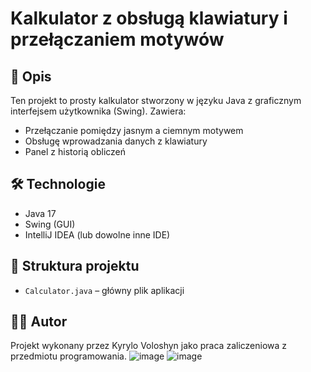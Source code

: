 # Kalkulator z obsługą klawiatury i przełączaniem motywów

## 📌 Opis
Ten projekt to prosty kalkulator stworzony w języku Java z graficznym interfejsem użytkownika (Swing). Zawiera:
- Przełączanie pomiędzy jasnym a ciemnym motywem
- Obsługę wprowadzania danych z klawiatury
- Panel z historią obliczeń

## 🛠️ Technologie
- Java 17
- Swing (GUI)
- IntelliJ IDEA (lub dowolne inne IDE)

## 📂 Struktura projektu
- `Calculator.java` – główny plik aplikacji

## 🧑‍🎓 Autor
Projekt wykonany przez Kyrylo Voloshyn jako praca zaliczeniowa z przedmiotu programowania.
![image](https://github.com/user-attachments/assets/43fd3c9b-684b-49ab-bcc9-2d27c2866061)
![image](https://github.com/user-attachments/assets/9ebf721e-2943-4814-80c9-eb5611e5b459)
